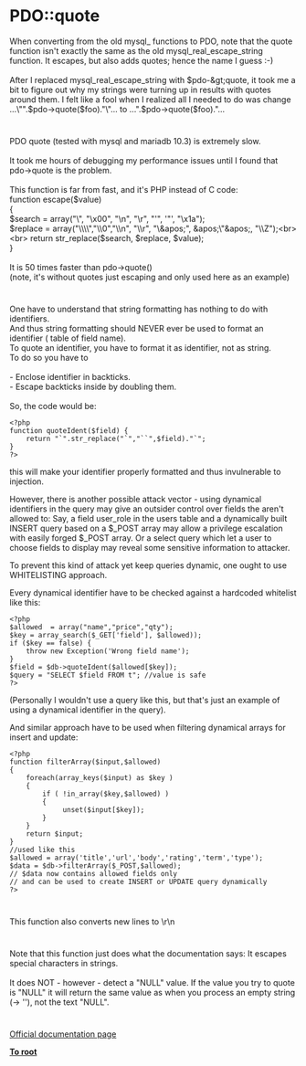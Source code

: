 # PDO::quote



When converting from the old mysql_ functions to PDO, note that the quote function isn&apos;t exactly the same as the old mysql_real_escape_string function. It escapes, but also adds quotes; hence the name I guess :-)<br><br>After I replaced mysql_real_escape_string with $pdo-&gt;quote, it took me a bit to figure out why my strings were turning up in results with quotes around them. I felt like a fool when I realized all I needed to do was change ...\"".$pdo-&gt;quote($foo)."\"... to ...".$pdo-&gt;quote($foo)."...  

#

PDO quote (tested with mysql and mariadb 10.3) is extremely slow.<br><br>It took me hours of debugging my performance issues until I found that pdo-&gt;quote is the problem.<br><br>This function is far from fast, and it&apos;s PHP instead of C code:<br>function escape($value)<br>    {<br>        $search = array("\\",  "\x00", "\n",  "\r",  "&apos;",  &apos;"&apos;, "\x1a");<br>        $replace = array("\\\\","\\0","\\n", "\\r", "\&apos;", &apos;\"&apos;, "\\Z");<br><br>        return str_replace($search, $replace, $value);<br>    }<br><br>It is 50 times faster than pdo-&gt;quote()<br>(note, it&apos;s without quotes just escaping and only used here as an example)  

#

One have to understand that string formatting has nothing to do with identifiers.<br>And thus string formatting should NEVER ever be used to format an identifier ( table of field name).<br>To quote an identifier, you have to format it as identifier, not as string.<br>To do so you have to<br><br>- Enclose identifier in backticks.<br>- Escape backticks inside by doubling them.<br><br>So, the code would be:<br>

```
<?php
function quoteIdent($field) {
    return "`".str_replace("`","``",$field)."`";
}
?>
```

this will make your identifier properly formatted and thus invulnerable to injection. 

However, there is another possible attack vector - using dynamical identifiers in the query may give an outsider control over fields the aren't allowed to:
Say, a field user_role in the users table and a dynamically built INSERT query based on a $_POST array may allow a privilege escalation with easily forged $_POST array. 
Or a select query which let a user to choose fields to display may reveal some sensitive information to attacker.

To prevent this kind of attack yet keep queries dynamic, one ought to use WHITELISTING approach.

Every dynamical identifier have to be checked against a hardcoded whitelist like this:


```
<?php
$allowed  = array("name","price","qty");
$key = array_search($_GET['field'], $allowed));
if ($key == false) {
    throw new Exception('Wrong field name');
}
$field = $db->quoteIdent($allowed[$key]);
$query = "SELECT $field FROM t"; //value is safe
?>
```

(Personally I wouldn't use a query like this, but that's just an example of using a dynamical identifier in the query).

And similar approach have to be used when filtering dynamical arrays for insert and update:



```
<?php
function filterArray($input,$allowed)
{
    foreach(array_keys($input) as $key )
    {
        if ( !in_array($key,$allowed) )
        {
             unset($input[$key]);
        }
    }
    return $input;
}
//used like this
$allowed = array('title','url','body','rating','term','type');
$data = $db->filterArray($_POST,$allowed); 
// $data now contains allowed fields only 
// and can be used to create INSERT or UPDATE query dynamically
?>
```
  

#

This function also converts new lines to \r\n  

#

Note that this function just does what the documentation says: It escapes special characters in strings. <br><br>It does NOT - however - detect a "NULL" value. If the value you try to quote is "NULL" it will return the same value as when you process an empty string (-&gt; &apos;&apos;), not the text "NULL".  

#

[Official documentation page](https://www.php.net/manual/en/pdo.quote.php)

**[To root](/README.md)**